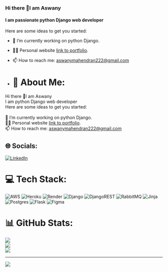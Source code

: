 ### Hi there 👋I am Aswany
#### I am passionate python Django web developer


<!-- **Aswanym/Aswanym** is a ✨ _special_ ✨ repository because its `README.md` (this file) appears on your GitHub profile. -->

Here are some ideas to get you started:

- 🌱 I’m currently working on python Django.
- 👨‍💻 Personal website [link to portfolio](https://glittery-bavarois-267900.netlify.app/).
- 📫 How to reach me: aswanymahendran222@gmail.com

- # 💫 About Me:
Hi there 👋I am Aswany<br>I am python Django web developer<br>Here are some ideas to get you started:<br><br>🌱 I’m currently working on python Django.<br>👨‍💻 Personal website [link to portfolio](https://glittery-bavarois-267900.netlify.app/).<br>📫 How to reach me: aswanymahendran222@gmail.com


## 🌐 Socials:
[![LinkedIn](https://img.shields.io/badge/LinkedIn-%230077B5.svg?logo=linkedin&logoColor=white)](https://linkedin.com/in/https://www.linkedin.com/in/aswany-m-1696281b4/) 

# 💻 Tech Stack:
![AWS](https://img.shields.io/badge/AWS-%23FF9900.svg?style=for-the-badge&logo=amazon-aws&logoColor=white) ![Heroku](https://img.shields.io/badge/heroku-%23430098.svg?style=for-the-badge&logo=heroku&logoColor=white) ![Render](https://img.shields.io/badge/Render-%46E3B7.svg?style=for-the-badge&logo=render&logoColor=white) ![Django](https://img.shields.io/badge/django-%23092E20.svg?style=for-the-badge&logo=django&logoColor=white) ![DjangoREST](https://img.shields.io/badge/DJANGO-REST-ff1709?style=for-the-badge&logo=django&logoColor=white&color=ff1709&labelColor=gray) ![RabbitMQ](https://img.shields.io/badge/rabbitmq-FF6600?style=for-the-badge&logo=rabbitmq&logoColor=white) ![Jinja](https://img.shields.io/badge/jinja-white.svg?style=for-the-badge&logo=jinja&logoColor=black) ![Postgres](https://img.shields.io/badge/postgres-%23316192.svg?style=for-the-badge&logo=postgresql&logoColor=white) ![Flask](https://img.shields.io/badge/flask-%23000.svg?style=for-the-badge&logo=flask&logoColor=white) ![Figma](https://img.shields.io/badge/figma-%23F24E1E.svg?style=for-the-badge&logo=figma&logoColor=white)
# 📊 GitHub Stats:
![](https://github-readme-stats.vercel.app/api?username=Aswanym&theme=dark&hide_border=false&include_all_commits=false&count_private=false)<br/>
![](https://github-readme-streak-stats.herokuapp.com/?user=Aswanym&theme=dark&hide_border=false)<br/>
![](https://github-readme-stats.vercel.app/api/top-langs/?username=Aswanym&theme=dark&hide_border=false&include_all_commits=false&count_private=false&layout=compact)

---
[![](https://visitcount.itsvg.in/api?id=Aswanym&icon=0&color=0)](https://visitcount.itsvg.in)

<!-- Proudly created with GPRM ( https://gprm.itsvg.in ) -->

 
